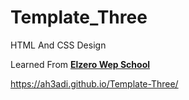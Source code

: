 # Template_Three
HTML And CSS Design

Learned From [**Elzero Wep School**](https://www.youtube.com/@ElzeroWebSchool)

https://ah3adi.github.io/Template-Three/
